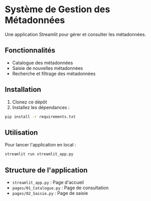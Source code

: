 # Système de Gestion des Métadonnées

Une application Streamlit pour gérer et consulter les métadonnées.

## Fonctionnalités

- Catalogue des métadonnées
- Saisie de nouvelles métadonnées
- Recherche et filtrage des métadonnées

## Installation

1. Clonez ce dépôt
2. Installez les dépendances :
```bash
pip install -r requirements.txt
```

## Utilisation

Pour lancer l'application en local :
```bash
streamlit run streamlit_app.py
```

## Structure de l'application

- `streamlit_app.py` : Page d'accueil
- `pages/01_Catalogue.py` : Page de consultation
- `pages/02_Saisie.py` : Page de saisie 